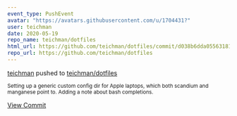 ```yaml
---
event_type: PushEvent
avatar: "https://avatars.githubusercontent.com/u/1704431?"
user: teichman
date: 2020-05-19
repo_name: teichman/dotfiles
html_url: https://github.com/teichman/dotfiles/commit/d038b6dda055631816a8877cd79246ec55db1419
repo_url: https://github.com/teichman/dotfiles
---
```


<a href='https://github.com/teichman' target='_blank'>teichman</a> pushed to <a href='https://github.com/teichman/dotfiles' target='_blank'>teichman/dotfiles</a>

<small>Setting up a generic custom config dir for Apple laptops, which both scandium and manganese point to.  Adding a note about bash completions.</small>

<a href='https://github.com/teichman/dotfiles/commit/d038b6dda055631816a8877cd79246ec55db1419' target='_blank'>View Commit</a>